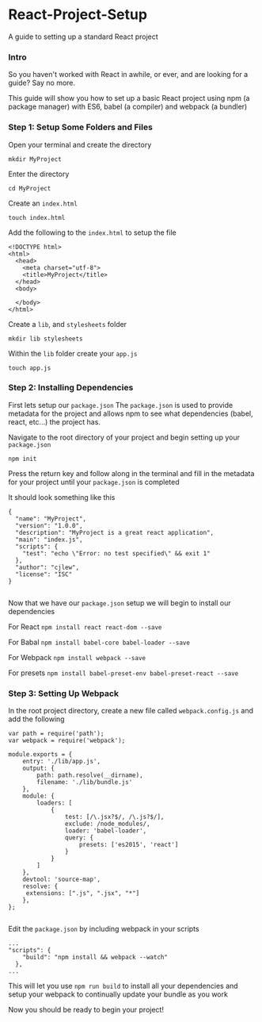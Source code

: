 # React-Project-Setup
A guide to setting up a standard React project

### Intro

So you haven't worked with React in awhile, or ever, and are looking for a guide? Say no more.

This guide will show you how to set up a basic React project using npm (a package manager) with ES6, babel (a compiler) and webpack (a bundler)

### Step 1: Setup Some Folders and Files

Open your terminal and create the directory

`mkdir MyProject`

Enter the directory 

`cd MyProject`

Create an `index.html`

`touch index.html`

Add the following to the `index.html` to setup the file

```
<!DOCTYPE html>
<html>
  <head>
    <meta charset="utf-8">
    <title>MyProject</title>
  </head>
  <body>

  </body>
</html>

```
Create a `lib`, and `stylesheets` folder

`mkdir lib stylesheets`

Within the `lib` folder create your `app.js`

`touch app.js`

### Step 2: Installing Dependencies

First lets setup our `package.json`
The `package.json` is used to provide metadata for the project and allows npm to see what dependencies (babel, react, etc...) the project has.

Navigate to the root directory of your project and begin setting up your `package.json`

`npm init`

Press the return key and follow along in the terminal and fill in the metadata for your project until your `package.json` is completed

It should look something like this

```
{
  "name": "MyProject",
  "version": "1.0.0",
  "description": "MyProject is a great react application",
  "main": "index.js",
  "scripts": {
    "test": "echo \"Error: no test specified\" && exit 1"
  },
  "author": "cjlew",
  "license": "ISC"
}


```

Now that we have our `package.json` setup we will begin to install our dependencies

For React
`npm install react react-dom --save`

For Babal
`npm install babel-core babel-loader --save`

For Webpack
`npm install webpack --save`

For presets
`npm install babel-preset-env babel-preset-react --save`

### Step 3: Setting Up Webpack

In the root project directory, create a new file called `webpack.config.js` and add the following
```
var path = require('path');
var webpack = require('webpack');

module.exports = {
    entry: './lib/app.js',
    output: {
        path: path.resolve(__dirname),
        filename: './lib/bundle.js'
    },
    module: {
        loaders: [
            {
                test: [/\.jsx?$/, /\.js?$/],
                exclude: /node_modules/,
                loader: 'babel-loader',
                query: {
                    presets: ['es2015', 'react']
                }
            }
        ]
    },
    devtool: 'source-map',
    resolve: {
     extensions: [".js", ".jsx", "*"]
    },
};


```

Edit the `package.json` by including webpack in your scripts 
```
...
"scripts": {
    "build": "npm install && webpack --watch"
  },
...

```
This will let you use `npm run build` to install all your dependencies and setup your webpack to continually update your bundle as you work 


Now you should be ready to begin your project!



